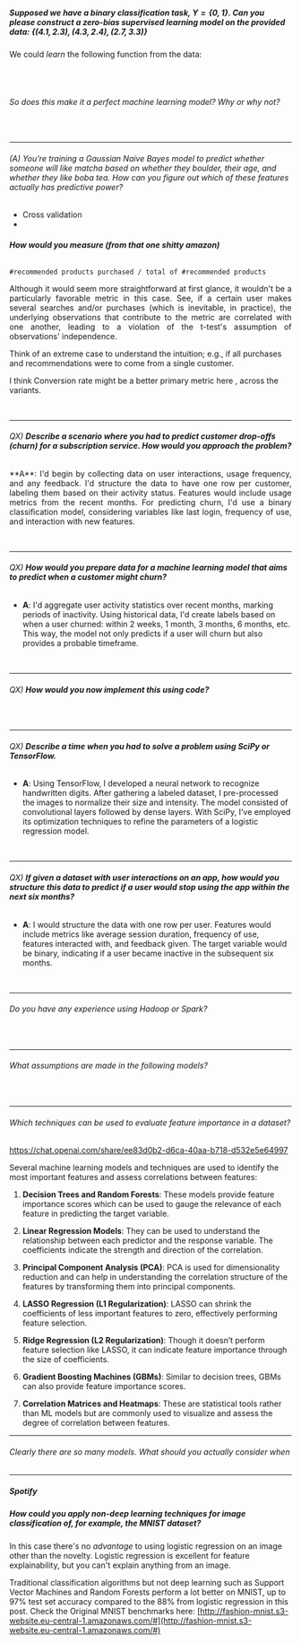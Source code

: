 ##### Supposed we have a binary classification task, $Y = \{0, 1\}$. Can you please construct a zero-bias supervised learning model on the provided data: $\left\{ (4.1, 2.3), (4.3, 2.4), (2.7, 3.3) \right\}$

We could *learn* the following function from the data: 
$$$$

<br>



<br>

###### So does this make it a perfect machine learning model? Why or why not? 



<br>

---





###### (A) You're training a Gaussian Naive Bayes model to predict whether someone will like matcha based on whether they boulder, their age, and whether they like boba tea. How can you figure out which of these features actually has predictive power? 

- Cross validation
- 


###### **How would you measure (from that one shitty amazon)**
`#recommended products purchased / total of #recommended products`

<p style="text-align:justify;">Although it would seem more straightforward at first glance, it wouldn't be a particularly favorable metric in this case. See, if a certain user makes several searches and/or purchases (which is inevitable, in practice), the underlying observations that contribute to the metric are correlated with one another, leading to a violation of the t-test's assumption of observations' independence.</p>

Think of an extreme case to understand the intuition; e.g., if all purchases and recommendations were to come from a single customer.

I think Conversion rate might be a better primary metric here , across the variants.

<br>

---

###### QX) **Describe a scenario where you had to predict customer drop-offs (churn) for a subscription service. How would you approach the problem?**

<p style="text-align:justify;">**A**: I'd begin by collecting data on user interactions, usage frequency, and any feedback. I'd structure the data to have one row per customer, labeling them based on their activity status. Features would include usage metrics from the recent months. For predicting churn, I'd use a binary classification model, considering variables like last login, frequency of use, and interaction with new features.</p>

<br>

---

###### QX) **How would you prepare data for a machine learning model that aims to predict when a customer might churn?**
   - **A**: I'd aggregate user activity statistics over recent months, marking periods of inactivity. Using historical data, I'd create labels based on when a user churned: within 2 weeks, 1 month, 3 months, 6 months, etc. This way, the model not only predicts if a user will churn but also provides a probable timeframe.

<br>

---

###### QX) **How would you now implement this using code?**

<br>

---

###### QX) **Describe a time when you had to solve a problem using SciPy or TensorFlow.**
   - **A**: Using TensorFlow, I developed a neural network to recognize handwritten digits. After gathering a labeled dataset, I pre-processed the images to normalize their size and intensity. The model consisted of convolutional layers followed by dense layers. With SciPy, I've employed its optimization techniques to refine the parameters of a logistic regression model.

<br>

---

###### QX) **If given a dataset with user interactions on an app, how would you structure this data to predict if a user would stop using the app within the next six months?**
   - **A**: I would structure the data with one row per user. Features would include metrics like average session duration, frequency of use, features interacted with, and feedback given. The target variable would be binary, indicating if a user became inactive in the subsequent six months.

<br>

---

###### Do you have any experience using Hadoop or Spark?

<br>

---

###### What assumptions are made in the following models?

<br>

---

###### Which techniques can be used to evaluate feature importance in a dataset?

https://chat.openai.com/share/ee83d0b2-d6ca-40aa-b718-d532e5e64997

Several machine learning models and techniques are used to identify the most important features and assess correlations between features:

1. **Decision Trees and Random Forests**: These models provide feature importance scores which can be used to gauge the relevance of each feature in predicting the target variable.

2. **Linear Regression Models**: They can be used to understand the relationship between each predictor and the response variable. The coefficients indicate the strength and direction of the correlation.

3. **Principal Component Analysis (PCA)**: PCA is used for dimensionality reduction and can help in understanding the correlation structure of the features by transforming them into principal components.

4. **LASSO Regression (L1 Regularization)**: LASSO can shrink the coefficients of less important features to zero, effectively performing feature selection.

5. **Ridge Regression (L2 Regularization)**: Though it doesn’t perform feature selection like LASSO, it can indicate feature importance through the size of coefficients.

6. **Gradient Boosting Machines (GBMs)**: Similar to decision trees, GBMs can also provide feature importance scores. 

7. **Correlation Matrices and Heatmaps**: These are statistical tools rather than ML models but are commonly used to visualize and assess the degree of correlation between features.

---

###### Clearly there are so many models. What should you actually consider when 


---

##### Spotify


##### How could you apply non-deep learning techniques for image classification of, for example, the MNIST dataset? 

In this case there's no _advantage_ to using logistic regression on an image other than the novelty. Logistic regression is excellent for feature explainability, but you can't explain anything from an image.

Traditional classification algorithms but not deep learning such as Support Vector Machines and Random Forests perform a lot better on MNIST, up to 97% test set accuracy compared to the 88% from logistic regression in this post. Check the Original MNIST benchmarks here: [http://fashion-mnist.s3-website.eu-central-1.amazonaws.com/#](http://fashion-mnist.s3-website.eu-central-1.amazonaws.com/#)